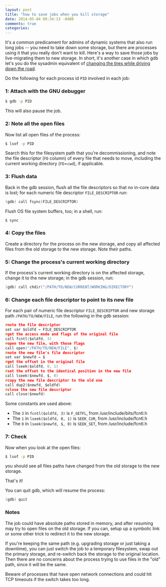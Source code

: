 ```yaml
---
layout: post
title: "how to save jobs when you kill storage"
date: 2014-05-04 09:34:13 -0400
comments: true
categories: 
---
```


It's a common predicament for admins of dynamic systems that also run long jobs --
you need to take down some storage, but there are processes using it that you really don't want to kill.
Here's a way to save those jobs by live-migrating them to new storage.
In short, it's another case in which gdb let's you do the sysadmin equivalent of [changing the tires while driving down the road](https://www.youtube.com/watch?v=MQm5BnhTBEQ).

Do the following for each process id `PID` involved in each job:


### 1: Attach with the GNU debugger

``` bash attach to the process
$ gdb -p PID
```

This will also pause the job.


### 2: Note all the open files

Now list all open files of the process:

``` bash list open files
$ lsof -p PID
```

Search this for the filesystem path that you're decommissioning, and note the file descriptor (`FD` column) of every file that needs to move, including the current working directory (`FD`=`cwd`), if applicable.


### 3: Flush data

Back in the gdb session, flush all the file descriptors so that no in-core data is lost; for each numeric file descriptor `FILE_DESCRIPTOR` run:

``` c flush in-core data
(gdb) call fsync(FILE_DESCRIPTOR)
```

Flush OS file system buffers, too; in a shell, run:

``` bash
$ sync
```


### 4: Copy the files

Create a directory for the process on the new storage, and copy all affected files from the old storage to the new storage.
Note their paths.



### 5: Change the process's current working directory

If the process's current working directory is on the affected storage, change it to the new storage; in the gdb session, run:

``` c change current working directory
(gdb) call chdir("/PATH/TO/NEW/CURRENT/WORKING/DIRECTORY")
```


### 6: Change each file descriptor to point to its new file

For each pair of numeric file descriptor `FILE_DESCRIPTOR` and new storage path `/PATH/TO/NEW/FILE`, run the following in the gdb session:

``` c swap open files
#note the file descriptor
set var $oldfd = FILE_DESCRIPTOR
#get the access mode and flags of the original file
call fcntl($oldfd, 3)
#open the new file, with those flags
call open("/PATH/TO/NEW/FILE", $)
#note the new file's file descriptor
set var $newfd = $
#get the offset in the original file
call lseek($oldfd, 0, 1)
#set the offset to the identical position in the new file
call lseek($newfd, $, 0)
#copy the new file descriptor to the old one
call dup2($newfd, $oldfd)
#close the new file descriptor
call close($newfd)
```

Some constants are used above:

* The `3` in `fcntl($oldfd, 3)` is `F_GETFL`, from /usr/include/bits/fcntl.h
* The `1` in `lseek($oldfd, 0, 1)` is `SEEK_CUR`, from /usr/include/fcntl.h
* The `0` in `lseek($newfd, $, 0)` is `SEEK_SET`, from /usr/include/fcntl.h


### 7: Check

Now when you look at the open files:

``` bash
$ lsof -p PID
```

you should see all files paths have changed from the old storage to the new storage.

That's it!

You can quit gdb, which will resume the process:

``` c
(gdb) quit
```


### Notes

The job could have absolute paths stored in memory, and after resuming may try to open files on the old storage.
If you can, setup up a symbolic link or some other trick to redirect it to the new storage.

If you're keeping the same path (e.g. upgrading storage or just taking a downtime), you can just switch the job to a temporary filesystem, swap out the primary storage, and re-switch back the storage to the original location.
Then there are no concerns about the process trying to use files in the "old" path, since it will be the same.

Beware of processes that have open network connections and could hit TCP timeouts if the switch takes too long.
